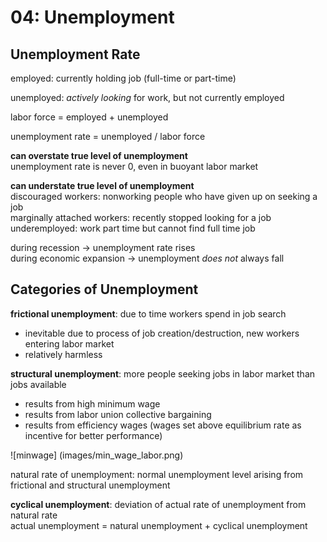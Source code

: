 # 04: Unemployment

## Unemployment Rate

employed: currently holding job (full-time or part-time)

unemployed: *actively looking* for work, but not currently employed

labor force = employed + unemployed

unemployment rate = unemployed / labor force

**can overstate true level of unemployment**  
unemployment rate is never 0, even in buoyant labor market

**can understate true level of unemployment**  
discouraged workers: nonworking people who have given up on seeking a job  
marginally attached workers: recently stopped looking for a job  
underemployed: work part time but cannot find full time job  

during recession -> unemployment rate rises  
during economic expansion -> unemployment *does not* always fall

## Categories of Unemployment

**frictional unemployment**: due to time workers spend in job search
* inevitable due to process of job creation/destruction, new workers entering labor market
* relatively harmless

**structural unemployment**: more people seeking jobs in labor market than jobs available
* results from high minimum wage
* results from labor union collective bargaining
* results from efficiency wages (wages set above equilibrium rate as incentive for better performance)

![minwage] (images/min_wage_labor.png)

natural rate of unemployment: normal unemployment level arising from frictional and structural unemployment
 
**cyclical unemployment**: deviation of actual rate of unemployment from natural rate  
actual unemployment = natural unemployment + cyclical unemployment
